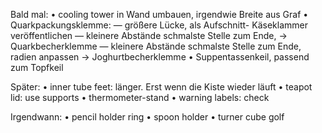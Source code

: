 Bald mal:
• cooling tower in Wand umbauen, irgendwie Breite aus Graf
• Quarkpackungsklemme:
 — größere Lücke, als Aufschnitt- Käseklammer veröffentlichen
 — kleinere Abstände schmalste Stelle zum Ende, → Quarkbecherklemme
 — kleinere Abstände schmalste Stelle zum Ende, radien anpassen → Joghurtbecherklemme
• Suppentassenkeil, passend zum Topfkeil

Später:
• inner tube feet: länger. Erst wenn die Kiste wieder läuft
• teapot lid: use supports
• thermometer-stand
• warning labels: check

Irgendwann:
• pencil holder ring
• spoon holder
• turner cube golf
